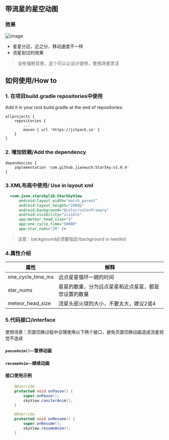## 带流星的星空动图
### 效果
![image](https://github.com/jianwuch/StarSky/blob/master/pictures/demo.gif?raw=true)
* 星星分远，近之分，移动速度不一样
* 流星划过的效果
>没有强制背景，这个可以让设计提供，使用场景灵活

## 如何使用/How to
### 1. 在项目build.gradle repositories中使用
Add it in your root build.gradle at the end of repositories:
```
allprojects {
    repositories {
        ...
        maven { url 'https://jitpack.io' }
    }
}
```
### 2. 增加依赖/Add the dependency
```
dependencies {
    implementation 'com.github.jianwuch:StarSky:v1.0.4'
}
```

### 3.XML布局中使用/ Use in layout xml
```xml
  <com.jove.starskylib.StarSkyView
      android:layout_width="match_parent"
      android:layout_height="200dp"
      android:background="@color/colorPrimary"
      android:visibility="visible"
      app:meteor_head_size="3"
      app:one_cycle_time="50000"
      app:star_nums="20" />
```
>注意：background必须要指定/background is needed

### 4.属性介绍
属性 | 解释
---|---
one_cycle_time_ms | 远点星星循环一趟的时间
star_nums | 星星的数量，分为远点星星和近点星星，都是您设置的数量
meteor_head_size | 流星头部火球的大小，不要太大，建议2或4

### 5.代码接口/interface
使用场景：页面切换过程中合理使用以下两个接口，避免页面切换动画造成流星视觉不连续
#### `pauseAnim()`--暂停动画
#### `resumeAnim`--继续动画
#### 接口使用示例
```java
    @Override
    protected void onPause() {
        super.onPause();
        skyView.canclerAnim();
    }

    @Override
    protected void onResume() {
        super.onResume();
        skyView.resumeAnim();
    }
```